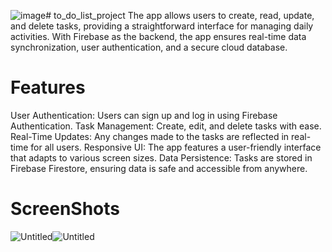 ![image](https://github.com/user-attachments/assets/9c661c0b-2518-45e0-8589-f39150a5b03f)# to_do_list_project
The app allows users to create, read, update, and delete tasks, providing a straightforward interface for managing daily activities. With Firebase as the backend, the app ensures real-time data synchronization, user authentication, and a secure cloud database.
# Features
User Authentication: Users can sign up and log in using Firebase Authentication.
Task Management: Create, edit, and delete tasks with ease.
Real-Time Updates: Any changes made to the tasks are reflected in real-time for all users.
Responsive UI: The app features a user-friendly interface that adapts to various screen sizes.
Data Persistence: Tasks are stored in Firebase Firestore, ensuring data is safe and accessible from anywhere.
# ScreenShots
![Untitled](https://github.com/user-attachments/assets/10c26acd-4af0-4b31-93b4-7308583a5768)![Untitled](https://github.com/user-attachments/assets/4008fd79-bf02-48c1-aba4-fdde48ff4178)


